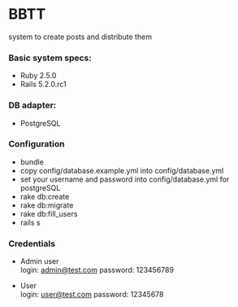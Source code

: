 BBTT
====
system to create posts and distribute them

### Basic system specs:
- Ruby 2.5.0
- Rails 5.2.0.rc1

### DB adapter:
- PostgreSQL

### Configuration
* bundle
* copy config/database.example.yml into config/database.yml
* set your username and password into config/database.yml for postgreSQL
* rake db:create
* rake db:migrate
* rake db:fill_users
* rails s

### Credentials
- Admin user  
login: admin@test.com
password: 123456789

- User  
login: user@test.com
password: 12345678
